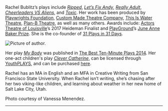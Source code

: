 
Rachel Bublitz’s plays include [*Ripped*](https://newplayexchange.org/plays/70552/ripped), [*Let’s Fix Andy*](https://newplayexchange.org/plays/119863/lets-fix-andy), [*Really Adult*](https://newplayexchange.org/plays/116343/really-adult), [*Cheerleaders VS Aliens*](https://newplayexchange.org/plays/119869/cheerleaders-vs-aliens), and [*Toxic*](https://newplayexchange.org/plays/123895/toxic). Her work has been produced by [Playwrights Foundation](http://playwrightsfoundation.org/), [Custom Made Theatre Company](https://www.custommade.org/), [This Is Water Theatre](http://thisiswatertheatre.com/), [Plan-B Theatre](http://planbtheatre.org/), as well as many others. Awards include: [Actors Theatre of Louisville](https://actorstheatre.org/)’s 2017 Heideman Finalist and [PlayGround](http://playground-sf.org/commissioning.shtml)’s [June Anne Baker Prize](http://playground-sf.org/commissioning.shtml). She is the co-founder of [31 Plays in 31 Days](http://31plays31days.com/).  

![Picture of author.](/images/RachelBublitzheadshot.jpg)

Her play [*My Body*](https://newplayexchange.org/plays/2541/my-body) was published in [The Best Ten-Minute Plays 2014](http://www.amazon.com/Best-Ten-Minute-Plays-2014-Minute/dp/1575258862). Her one-act children's play [*Clever Catherine*](https://newplayexchange.org/plays/2551/clever-catherine), can be licensed through [YouthPLAYS](http://youthplays.com/play_details.php?play_id=330), and can be purchased [here](http://smile.amazon.com/Clever-Catherine-Rachel-Bublitz/dp/1620883139/ref=sr_1_fkmr0_1?ie=UTF8&qid=1444837017&sr=8-1-fkmr0&keywords=cleaver+catherine+bublitz).

Rachel has an MA in English and an MFA in Creative Writing from San Francisco State University. When Rachel isn’t writing, she’s chasing after her two viking-like children, and learning about weather in her new home of Salt Lake City, Utah.

Photo courtesy of Vanessa Menendez.

---

